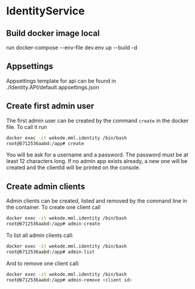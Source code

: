 # IdentityService

## Build docker image local

run docker-compose --env-file dev.env up --build -d

## Appsettings

Appsettings template for api can be found in ./Identity.API/default.appsettings.json

## Create first admin user

The first admin user can be created by the command `create` in the docker file. To call it run 

```bash
docker exec -it wekode.mml.identity /bin/bash
root@6712536aabd:/app# create
```
You will be ask for a username and a password. The password must be at least 12 characters long.
If no admin app exists already, a new one will be created and the clientId will be printed on the console.

## Create admin clients

Admin clients can be created, listed and removed by the command line in the container. To create one client call

```bash
docker exec -it wekode.mml.identity /bin/bash
root@6712536aabd:/app# admin-create
```

To list all admin clients call:

```bash
docker exec -it wekode.mml.identity /bin/bash
root@6712536aabd:/app# admin-list
```

And to remove one client call:

```bash
docker exec -it wekode.mml.identity /bin/bash
root@6712536aabd:/app# admin-remove <client id>
```
